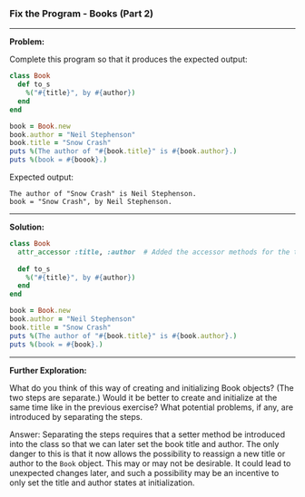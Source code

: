 ### Fix the Program - Books (Part 2)

---

**Problem:**



Complete this program so that it produces the expected output:

```ruby
class Book
  def to_s
    %("#{title}", by #{author})
  end
end

book = Book.new
book.author = "Neil Stephenson"
book.title = "Snow Crash"
puts %(The author of "#{book.title}" is #{book.author}.)
puts %(book = #{boook}.)
```

Expected output:

```
The author of "Snow Crash" is Neil Stephenson.
book = "Snow Crash", by Neil Stephenson.
```

---

**Solution:**

```ruby
class Book
  attr_accessor :title, :author	 # Added the accessor methods for the two inst. var.
  
  def to_s
    %("#{title}", by #{author})
  end
end

book = Book.new
book.author = "Neil Stephenson"
book.title = "Snow Crash"
puts %(The author of "#{book.title}" is #{book.author}.)
puts %(book = #{book}.)
```

---

**Further Exploration:**



What do you think of this way of creating and initializing Book objects? (The two steps are separate.) Would it be better to create and initialize at the same time like in the previous exercise? What potential problems, if any, are introduced by separating the steps.



Answer: Separating the steps requires that a setter method be introduced into the class so that we can later set the book title and author. The only danger to this is that it now allows the possibility to reassign a new title or author to the `Book` object. This may or may not be desirable. It could lead to unexpected changes later, and such a possibility may be an incentive to only set the title and author states at initialization.
